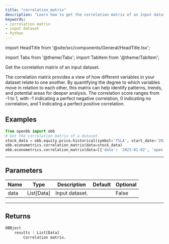 ```yaml
---
title: "correlation_matrix"
description: "Learn how to get the correlation matrix of an input dataset using Python.  Find information on the parameters and return value of the function."
keywords:
- correlation matrix
- input dataset
- Python
---
```


import HeadTitle from '@site/src/components/General/HeadTitle.tsx';

<HeadTitle title="econometrics/correlation_matrix - Reference | OpenBB Platform Docs" />

<!-- markdownlint-disable MD012 MD031 MD033 -->

import Tabs from '@theme/Tabs';
import TabItem from '@theme/TabItem';

Get the correlation matrix of an input dataset.

 The correlation matrix provides a view of how different variables in your dataset relate to one another.
 By quantifying the degree to which variables move in relation to each other, this matrix can help identify patterns,
 trends, and potential areas for deeper analysis. The correlation score ranges from -1 to 1, with -1 indicating a
 perfect negative correlation, 0 indicating no correlation, and 1 indicating a perfect positive correlation.


Examples
--------

```python
from openbb import obb
# Get the correlation matrix of a dataset.
stock_data = obb.equity.price.historical(symbol='TSLA', start_date='2023-01-01', provider='fmp').to_df()
obb.econometrics.correlation_matrix(data=stock_data)
obb.econometrics.correlation_matrix(data=[{'date': '2023-01-02', 'open': 110.0, 'high': 120.0, 'low': 100.0, 'close': 115.0, 'volume': 10000.0}, {'date': '2023-01-03', 'open': 165.0, 'high': 180.0, 'low': 150.0, 'close': 172.5, 'volume': 15000.0}, {'date': '2023-01-04', 'open': 146.67, 'high': 160.0, 'low': 133.33, 'close': 153.33, 'volume': 13333.33}, {'date': '2023-01-05', 'open': 137.5, 'high': 150.0, 'low': 125.0, 'close': 143.75, 'volume': 12500.0}, {'date': '2023-01-06', 'open': 132.0, 'high': 144.0, 'low': 120.0, 'close': 138.0, 'volume': 12000.0}])
```

---

## Parameters

<Tabs>

<TabItem value='standard' label='standard'>

| Name | Type | Description | Default | Optional |
| ---- | ---- | ----------- | ------- | -------- |
| data | List[Data] | Input dataset. |  | False |
</TabItem>

</Tabs>

---

## Returns

```python wordwrap
OBBject
    results : List[Data]
        Correlation matrix.
```

